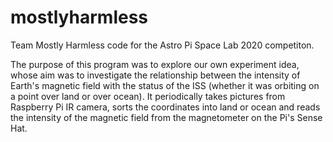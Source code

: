 # mostlyharmless
Team Mostly Harmless code for the Astro Pi Space Lab 2020 competiton.

The purpose of this program was to explore our own experiment idea, whose aim was to investigate the relationship between the intensity of Earth's magnetic field with the status of the ISS (whether it was orbiting on a point over land or over ocean).
It periodically takes pictures from Raspberry Pi IR camera, sorts the coordinates into land or ocean and reads the intensity of the magnetic field from the magnetometer on the Pi's Sense Hat.


